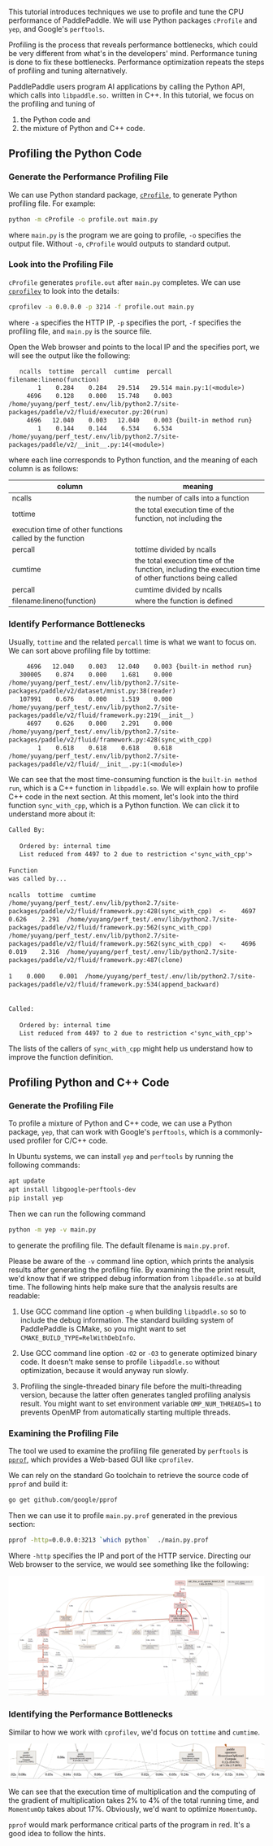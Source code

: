 This tutorial introduces techniques we use to profile and tune the
CPU performance of PaddlePaddle.  We will use Python packages
`cProfile` and `yep`, and Google's `perftools`.

Profiling is the process that reveals performance bottlenecks,
which could be very different from what's in the developers' mind.
Performance tuning is done to fix these bottlenecks. Performance optimization
repeats the steps of profiling and tuning alternatively.

PaddlePaddle users program AI applications by calling the Python API, which calls
into `libpaddle.so.` written in C++.  In this tutorial, we focus on
the profiling and tuning of

1. the Python code and
1. the mixture of Python and C++ code.

## Profiling the Python Code

### Generate the Performance Profiling File

We can use Python standard
package, [`cProfile`](https://docs.python.org/2/library/profile.html),
to generate Python profiling file.  For example:

```bash
python -m cProfile -o profile.out main.py
```

where `main.py` is the program we are going to profile, `-o` specifies
the output file.  Without `-o`, `cProfile` would outputs to standard
output.

### Look into the Profiling File

`cProfile` generates `profile.out` after `main.py` completes. We can
use [`cprofilev`](https://github.com/ymichael/cprofilev) to look into
the details:

```bash
cprofilev -a 0.0.0.0 -p 3214 -f profile.out main.py
```

where `-a` specifies the HTTP IP, `-p` specifies the port, `-f`
specifies the profiling file, and `main.py` is the source file.

Open the Web browser and points to the local IP and the specifies
port, we will see the output like the following:

```
   ncalls  tottime  percall  cumtime  percall filename:lineno(function)
        1    0.284    0.284   29.514   29.514 main.py:1(<module>)
     4696    0.128    0.000   15.748    0.003 /home/yuyang/perf_test/.env/lib/python2.7/site-packages/paddle/v2/fluid/executor.py:20(run)
     4696   12.040    0.003   12.040    0.003 {built-in method run}
        1    0.144    0.144    6.534    6.534 /home/yuyang/perf_test/.env/lib/python2.7/site-packages/paddle/v2/__init__.py:14(<module>)
```

where each line corresponds to Python function, and the meaning of
each column is as follows:

| column | meaning |
| --- | --- |
| ncalls | the number of calls into a function |
| tottime | the total execution time of the function, not including the
 execution time of other functions called by the function |
| percall | tottime divided by ncalls |
| cumtime | the total execution time of the function, including the execution time of other functions being called |
| percall | cumtime divided by ncalls |
| filename:lineno(function) | where the function is defined |

### Identify Performance Bottlenecks

Usually, `tottime` and the related `percall` time is what we want to
focus on. We can sort above profiling file by tottime:

```text
     4696   12.040    0.003   12.040    0.003 {built-in method run}
   300005    0.874    0.000    1.681    0.000 /home/yuyang/perf_test/.env/lib/python2.7/site-packages/paddle/v2/dataset/mnist.py:38(reader)
   107991    0.676    0.000    1.519    0.000 /home/yuyang/perf_test/.env/lib/python2.7/site-packages/paddle/v2/fluid/framework.py:219(__init__)
     4697    0.626    0.000    2.291    0.000 /home/yuyang/perf_test/.env/lib/python2.7/site-packages/paddle/v2/fluid/framework.py:428(sync_with_cpp)
        1    0.618    0.618    0.618    0.618 /home/yuyang/perf_test/.env/lib/python2.7/site-packages/paddle/v2/fluid/__init__.py:1(<module>)
```

We can see that the most time-consuming function is the `built-in
method run`, which is a C++ function in `libpaddle.so`.  We will
explain how to profile C++ code in the next section.  At this 
moment, let's look into the third function `sync_with_cpp`, which is a
Python function.  We can click it to understand more about it:

```
Called By:

   Ordered by: internal time
   List reduced from 4497 to 2 due to restriction <'sync_with_cpp'>

Function                                                                                                 was called by...
                                                                                                             ncalls  tottime  cumtime
/home/yuyang/perf_test/.env/lib/python2.7/site-packages/paddle/v2/fluid/framework.py:428(sync_with_cpp)  <-    4697    0.626    2.291  /home/yuyang/perf_test/.env/lib/python2.7/site-packages/paddle/v2/fluid/framework.py:562(sync_with_cpp)
/home/yuyang/perf_test/.env/lib/python2.7/site-packages/paddle/v2/fluid/framework.py:562(sync_with_cpp)  <-    4696    0.019    2.316  /home/yuyang/perf_test/.env/lib/python2.7/site-packages/paddle/v2/fluid/framework.py:487(clone)
                                                                                                                  1    0.000    0.001  /home/yuyang/perf_test/.env/lib/python2.7/site-packages/paddle/v2/fluid/framework.py:534(append_backward)


Called:

   Ordered by: internal time
   List reduced from 4497 to 2 due to restriction <'sync_with_cpp'>
```

The lists of the callers of `sync_with_cpp` might help us understand
how to improve the function definition.

## Profiling Python and C++ Code

### Generate the Profiling File

To profile a mixture of Python and C++ code, we can use a Python
package, `yep`, that can work with Google's `perftools`, which is a
commonly-used profiler for C/C++ code.

In Ubuntu systems, we can install `yep` and `perftools` by running the
following commands:

```bash
apt update
apt install libgoogle-perftools-dev
pip install yep
```

Then we can run the following command

```bash
python -m yep -v main.py
```

to generate the profiling file.  The default filename is
`main.py.prof`.

Please be aware of the `-v` command line option, which prints the
analysis results after generating the profiling file.  By examining the
 the print result, we'd know that if we stripped debug
information from `libpaddle.so` at build time.  The following hints
help make sure that the analysis results are readable:

1. Use GCC command line option `-g` when building `libpaddle.so` so to
   include the debug information.  The standard building system of
   PaddlePaddle is CMake, so you might want to set
   `CMAKE_BUILD_TYPE=RelWithDebInfo`.

1. Use GCC command line option `-O2` or `-O3` to generate optimized
   binary code. It doesn't make sense to profile `libpaddle.so`
   without optimization, because it would anyway run slowly.

1. Profiling the single-threaded binary file before the
   multi-threading version, because the latter often generates tangled
   profiling analysis result.  You might want to set environment
   variable `OMP_NUM_THREADS=1` to prevents OpenMP from automatically
   starting multiple threads.

### Examining the Profiling File

The tool we used to examine the profiling file generated by
`perftools` is [`pprof`](https://github.com/google/pprof), which
provides a Web-based GUI like `cprofilev`.

We can rely on the standard Go toolchain to retrieve the source code
of `pprof` and build it:

```bash
go get github.com/google/pprof
```

Then we can use it to profile `main.py.prof` generated in the previous
section:

```bash
pprof -http=0.0.0.0:3213 `which python`  ./main.py.prof
```

Where `-http` specifies the IP and port of the HTTP service.
Directing our Web browser to the service, we would see something like
the following:

![result](./pprof_1.png)

### Identifying the Performance Bottlenecks

Similar to how we work with `cprofilev`, we'd focus on `tottime` and
`cumtime`.

![kernel_perf](./pprof_2.png)

We can see that the execution time of multiplication and the computing
of the gradient of multiplication takes 2% to 4% of the total running
time, and `MomentumOp` takes about 17%. Obviously, we'd want to
optimize `MomentumOp`.

`pprof` would mark performance critical parts of the program in
red. It's a good idea to follow the hints.
